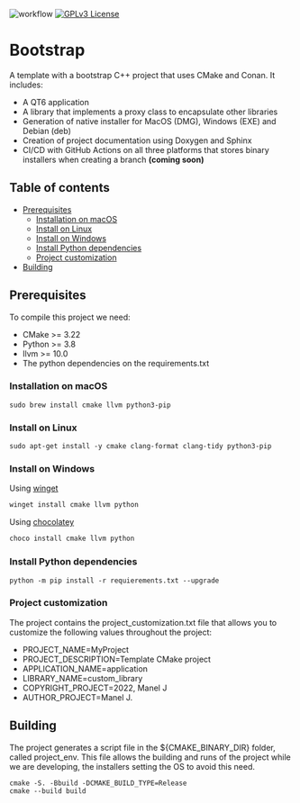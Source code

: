 ![workflow](https://github.com/maneljimeno/bootstrap/actions/workflows/ci.yml/badge.svg)
[![GPLv3 License](https://img.shields.io/badge/license-MIT-blue?style=flat)](/LICENSE)


# Bootstrap
A template with a bootstrap C++ project that uses CMake and Conan.
It includes:
- A QT6 application
- A library that implements a proxy class to encapsulate other libraries
- Generation of native installer for MacOS (DMG), Windows (EXE) and Debian (deb)
- Creation of project documentation using Doxygen and Sphinx
- CI/CD with GitHub Actions on all three platforms that stores binary installers when creating a branch **(coming soon)**

## Table of contents

- [Prerequisites](#prerequisites)
  - [Installation on macOS](#installation-on-macos)
  - [Install on Linux](#install-on-linux)
  - [Install on Windows](#install-on-windows)
  - [Install Python dependencies](#install-python-dependencies)
  - [Project customization](#project-customization)
- [Building](#building)

## Prerequisites
To compile this project we need:
- CMake >= 3.22
- Python >= 3.8
- llvm >= 10.0
- The python dependencies on the requirements.txt

### Installation on macOS
```shell
sudo brew install cmake llvm python3-pip
```

### Install on Linux
```shell
sudo apt-get install -y cmake clang-format clang-tidy python3-pip
```

### Install on Windows
Using [winget](https://github.com/microsoft/winget-cli/releases)
```powershell
winget install cmake llvm python
```

Using [chocolatey](https://chocolatey.org/install)
```powershell
choco install cmake llvm python
```

### Install Python dependencies
```shell
python -m pip install -r requierements.txt --upgrade
```

### Project customization
The project contains the project_customization.txt file that allows you to customize the
following values throughout the project:
- PROJECT_NAME=MyProject
- PROJECT_DESCRIPTION=Template CMake project
- APPLICATION_NAME=application
- LIBRARY_NAME=custom_library
- COPYRIGHT_PROJECT=2022, Manel J
- AUTHOR_PROJECT=Manel J.


## Building

The project generates a script file in the ${CMAKE_BINARY_DIR} folder, called project_env.
This file allows the building and runs of the project while we are developing, the installers
setting the OS to avoid this need.

```shell
cmake -S. -Bbuild -DCMAKE_BUILD_TYPE=Release
cmake --build build
```
